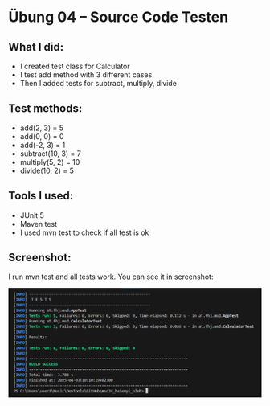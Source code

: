 # Übung 04 – Source Code Testen

## What I did:

- I created test class for Calculator
- I test add method with 3 different cases
- Then I added tests for subtract, multiply, divide

## Test methods:

- add(2, 3) = 5
- add(0, 0) = 0
- add(-2, 3) = 1
- subtract(10, 3) = 7
- multiply(5, 2) = 10
- divide(10, 2) = 5

## Tools I used:

- JUnit 5
- Maven test
- I used mvn test to check if all test is ok

## Screenshot:

I run mvn test and all tests work. You can see it in screenshot:

![test result](resources/images/ex4_1.png)
